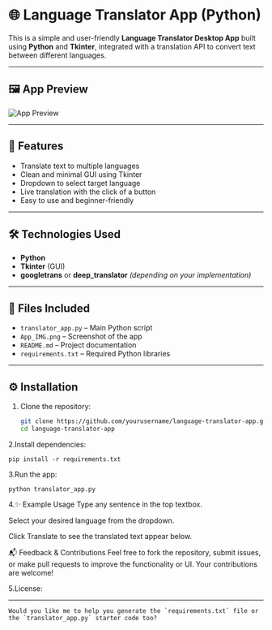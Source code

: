 # 🌐 Language Translator App (Python)

This is a simple and user-friendly **Language Translator Desktop App** built using **Python** and **Tkinter**, integrated with a translation API to convert text between different languages.

---

## 🖼️ App Preview

![App Preview](App_IMG.png)

---

## 🚀 Features

- Translate text to multiple languages  
- Clean and minimal GUI using Tkinter  
- Dropdown to select target language  
- Live translation with the click of a button  
- Easy to use and beginner-friendly

---

## 🛠️ Technologies Used

- **Python**  
- **Tkinter** (GUI)  
- **googletrans** or **deep_translator** *(depending on your implementation)*

---

## 📁 Files Included

- `translator_app.py` – Main Python script  
- `App_IMG.png` – Screenshot of the app  
- `README.md` – Project documentation  
- `requirements.txt` – Required Python libraries

---

## ⚙️ Installation

1. Clone the repository:
   ```bash
   git clone https://github.com/yourusername/language-translator-app.git
   cd language-translator-app
2.Install dependencies:

    pip install -r requirements.txt
3.Run the app:

    python translator_app.py
   
4.✨ Example Usage
    Type any sentence in the top textbox.

   Select your desired language from the dropdown.

   Click Translate to see the translated text appear below.

📬 Feedback & Contributions
Feel free to fork the repository, submit issues, or make pull requests to improve the functionality or UI. Your contributions are welcome!

 5.License:
 
---

    Would you like me to help you generate the `requirements.txt` file or the `translator_app.py` starter code too?



